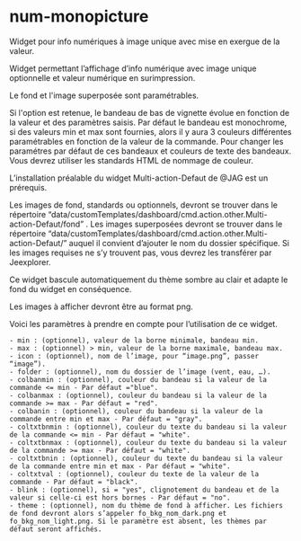 # num-monopicture
Widget pour info numériques à image unique avec mise en exergue de la valeur.

Widget permettant l’affichage d’info numérique avec image unique optionnelle et valeur numérique en surimpression.

Le fond et l'image superposée sont paramétrables.

Si l'option est retenue, le bandeau de bas de vignette évolue en fonction de la valeur et des paramètres saisis.
Par défaut le bandeau est monochrome, si des valeurs min et max sont fournies, alors il y aura 3 couleurs différentes paramétrables en fonction de la valeur de la commande. Pour changer les paramétres par défaut de ces bandeaux et couleurs de texte des bandeaux.
Vous devrez utiliser les standards HTML de nommage de couleur.

L’installation préalable du widget Multi-action-Defaut de @JAG est un prérequis.

Les images de fond, standards ou optionnels, devront se trouver dans le répertoire “data/customTemplates/dashboard/cmd.action.other.Multi-action-Defaut/fond” .
Les images superposées devront se trouver dans le répertoire “data/customTemplates/dashboard/cmd.action.other.Multi-action-Defaut/” auquel il convient d’ajouter le nom du dossier spécifique.
Si les images requises ne s’y trouvent pas, vous devrez les transférer par Jeexplorer.

Ce widget bascule automatiquement du thème sombre au clair et adapte le fond du widget en conséquence.

Les images à afficher devront être au format png.

Voici les paramètres à prendre en compte pour l’utilisation de ce widget.

    - min : (optionnel), valeur de la borne minimale, bandeau min.
    - max : (optionnel) > min, valeur de la borne maximale, bandeau max.
    - icon : (optionnel), nom de l’image, pour “image.png”, passer “image”).
    - folder : (optionnel), nom du dossier de l’image (vent, eau, …).
    - colbanmin : (optionnel), couleur du bandeau si la valeur de la commande <= min - Par défaut ="blue".
    - colbanmax : (optionnel), couleur du bandeau si la valeur de la commande >= max - Par défaut = "red".
    - colbanin : (optionnel), couleur du bandeau si la valeur de la commande entre min et max - Par défaut = "gray".
    - coltxtbnmin : (optionnel), couleur du texte du bandeau si la valeur de la commande <= min - Par défaut = "white".
    - coltxtbnmax : (optionnel), couleur du texte du bandeau si la valeur de la commande >= max - Par défaut = "white".
    - coltxtbnin : (optionnel), couleur du texte du bandeau si la valeur de la commande entre min et max - Par défaut = "white".
    - coltxtval : (optionnel), couleur du texte de la valeur de la commande - Par défaut = "black".
    - blink : (optionnel), si = "yes", clignotement du bandeau et de la valeur si celle-ci est hors bornes - Par défaut = "no".
    - theme : (optionnel), nom du thème de fond à afficher. Les fichiers de fond devront alors s’appeler fo_bkg_nom_dark.png et fo_bkg_nom_light.png. Si le paramètre est absent, les thèmes par défaut seront affichés.
    
